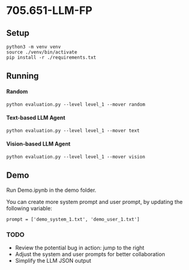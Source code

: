 # 705.651-LLM-FP

## Setup

```
python3 -m venv venv
source ./venv/bin/activate
pip install -r ./requirements.txt
```

## Running


#### Random
```
python evaluation.py --level level_1 --mover random
```

#### Text-based LLM Agent
```
python evaluation.py --level level_1 --mover text
```

#### Vision-based LLM Agent
```
python evaluation.py --level level_1 --mover vision
```

## Demo

Run Demo.ipynb in the demo folder. 

You can create more system prompt and user prompt, by updating the following variable:

`prompt = ['demo_system_1.txt', 'demo_user_1.txt']`

### TODO

- Review the potential bug in action: jump to the right
- Adjust the system and user prompts for better collaboration
- Simplify the LLM JSON output